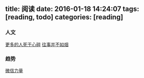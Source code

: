 title: 阅读
date: 2016-01-18 14:24:07
tags: [reading, todo]
categories: [reading]
---

### 人文
[更多的人死于心碎](http://book.douban.com/subject/1438394/)
[往事并不如烟](http://book.douban.com/subject/1059336/)

<!--more-->

### 趋势
[微信力量](https://book.douban.com/subject/26651382/)
